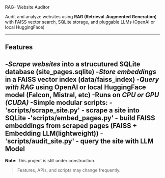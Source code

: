 RAG- Website Auditor

Audit and analyze websites using **RAG (Retrieval-Augmented Generation)** with FAISS vector search, SQLite storage, and pluggable LLMs (OpenAI or local HuggingFace)

---
## Features
-*Scrape websites* into a strucutured SQLite database (site_pages.sqlite)
-*Store embeddings* in a FAISS vector index (data/faiss_index)
-*Query with RAG* using OpenAI or local HuggingFace model (Falcon, Mistral, etc)
-Runs on *CPU or GPU (CUDA)*
-Simple modular scripts:
  -'scripts/scrape_site.py' - scrape a site into SQLite
  -'scripts/embed_pages.py' - build FAISS embeddings from scraped pages (FAISS + Embedding LLM(lightweight))
  -'scripts/audit_site.py'  - query the site with LLM Model
---

  
  
 **Note:** This project is still under construction.  
> Features, APIs, and scripts may change frequently.
